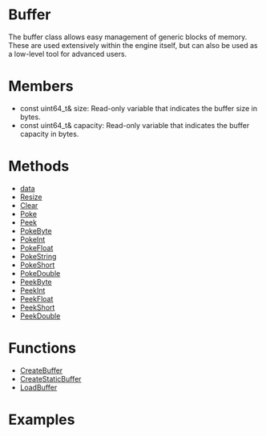 # Buffer

The buffer class allows easy management of generic blocks of memory. These are used extensively within the engine itself, but can also be used as a low-level tool for advanced users.

# Members

- const uint64_t& size: Read-only variable that indicates the buffer size in bytes.
- const uint64_t& capacity: Read-only variable that indicates the buffer capacity in bytes.

# Methods

- [data]()
- [Resize]()
- [Clear]()
- [Poke]()
- [Peek]()
- [PokeByte]()
- [PokeInt]()
- [PokeFloat]()
- [PokeString]()
- [PokeShort]()
- [PokeDouble]()
- [PeekByte]()
- [PeekInt]()
- [PeekFloat]()
- [PeekShort]()
- [PeekDouble]()

# Functions

- [CreateBuffer]()
- [CreateStaticBuffer]()
- [LoadBuffer]()

# Examples
